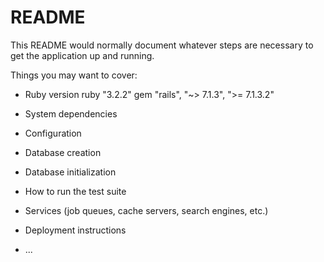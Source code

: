 # README

This README would normally document whatever steps are necessary to get the
application up and running.

Things you may want to cover:

* Ruby version
ruby "3.2.2"
gem "rails", "~> 7.1.3", ">= 7.1.3.2"

* System dependencies

* Configuration

* Database creation

* Database initialization

* How to run the test suite

* Services (job queues, cache servers, search engines, etc.)

* Deployment instructions

* ...

